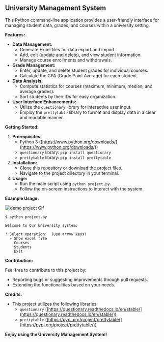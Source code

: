 ## University Management System

This Python command-line application provides a user-friendly interface for managing student data, grades, and courses within a university setting.

**Features:**

* **Data Management:**
    * Generate Excel files for data export and import.
    * Add, edit (update and delete), and view student information.
    * Manage course enrollments and withdrawals.
* **Grade Management:**
    * Enter, update, and delete student grades for individual courses.
    * Calculate the GPA (Grade Point Average) for each student.
* **Data Analysis:**
    * Compute statistics for courses (maximum, minimum, median, and average grades).
    * Sort students by their IDs for easy organization.
* **User Interface Enhancements:**
    * Utilize the `questionary` library for interactive user input.
    * Employ the `prettytable` library to format and display data in a clear and readable manner.

**Getting Started:**

1. **Prerequisites:**
    * Python 3 ([https://www.python.org/downloads/](https://www.python.org/downloads/))
    * `questionary` library: `pip install questionary`
    * `prettytable` library: `pip install prettytable`
2. **Installation:**
    * Clone this repository or download the project files.
    * Navigate to the project directory in your terminal.
3. **Usage:**
    * Run the main script using `python project.py`.
    * Follow the on-screen instructions to interact with the system.

**Example Usage:**

![demo project Gif](./demoProject.gif)

```
$ python project.py

Welcome to Our University system:

? Select operation:  (Use arrow keys)
  » Show excel file
    Courses
    Students
    Exit

```

**Contribution:**

Feel free to contribute to this project by:

* Reporting bugs or suggesting improvements through pull requests.
* Extending the functionalities based on your needs.

**Credits:**

* This project utilizes the following libraries:
    * `questionary` ([https://questionary.readthedocs.io/en/stable/](https://questionary.readthedocs.io/en/stable/))
    * `prettytable` ([https://pypi.org/project/prettytable/](https://pypi.org/project/prettytable/))


**Enjoy using the University Management System!**
